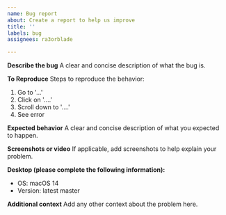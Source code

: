```yaml
---
name: Bug report
about: Create a report to help us improve
title: ''
labels: bug
assignees: ra3orblade

---
```


**Describe the bug**
A clear and concise description of what the bug is.

**To Reproduce**
Steps to reproduce the behavior:
1. Go to '...'
2. Click on '....'
3. Scroll down to '....'
4. See error

**Expected behavior**
A clear and concise description of what you expected to happen.

**Screenshots or video**
If applicable, add screenshots to help explain your problem.

**Desktop (please complete the following information):**
 - OS: macOS 14
 - Version: latest master

**Additional context**
Add any other context about the problem here.
